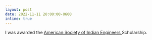 ```yaml
---
layout: post
date: 2022-11-11 20:00:00-0600
inline: true
---
```


I was awarded the <a href = 'https://www.asiehouston.org/scholarships'> American Society of Indian Engineers </a> Scholarship. 
